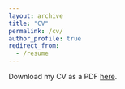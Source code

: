 ```yaml
---
layout: archive
title: "CV"
permalink: /cv/
author_profile: true
redirect_from:
  - /resume
---
```



Download my CV as a PDF [here]((../../files/cv.pdf)). 



